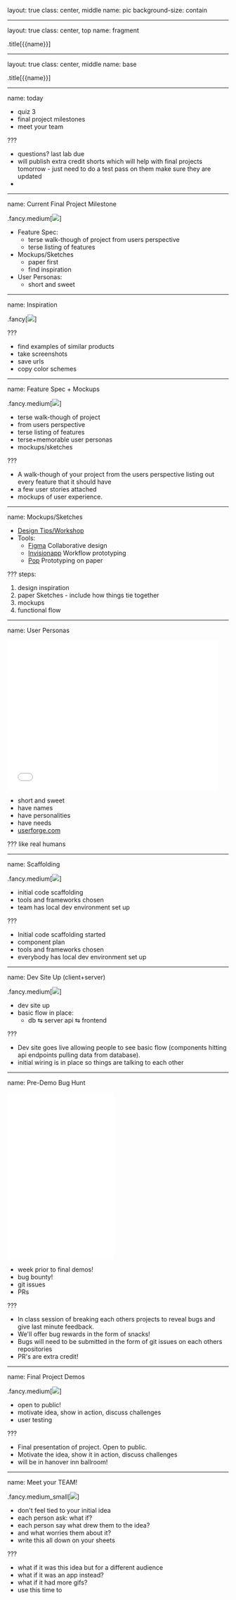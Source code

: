 layout: true
class: center, middle
name: pic
background-size: contain

---

layout: true
class: center, top
name: fragment

.title[{{name}}]

---
layout: true
class: center, middle
name: base

.title[{{name}}]


---
name: today

* quiz 3
* final project milestones
* meet your team

???
* questions? last lab due
* will publish extra credit shorts which will help with final projects tomorrow - just need to do a test pass on them make sure they are updated
* 

---
name: Current Final Project Milestone


.fancy.medium[![](http://i.giphy.com/13NR9a0aYuYMy4.gif)]

* Feature Spec:
  * terse walk-though of project from users perspective
  * terse listing of features
* Mockups/Sketches
  * paper first
  * find inspiration
* User Personas:
  * short and sweet


---
name: Inspiration

.fancy[![](img/inspiration.jpg)]


???
* find examples of similar products
* take screenshots
* save urls
* copy color schemes




---
name: Feature Spec + Mockups

 .fancy.medium[![](http://i.giphy.com/13NR9a0aYuYMy4.gif)]

* terse walk-though of project
* from users perspective
* terse listing of features
* terse+memorable user personas
* mockups/sketches

???
* A walk-though of your project from the users perspective listing out every feature that it should have
* a few user stories attached
* mockups of user experience.


---
name: Mockups/Sketches


* [Design Tips/Workshop](../03_design)
* Tools:
  * [Figma](https://www.figma.com/) Collaborative design
  * [Invisionapp](https://www.invisionapp.com/) Workflow prototyping
  * [Pop](https://marvelapp.com/pop/) Prototyping on paper

???
steps:
1. design inspiration
1. paper Sketches - include how things tie together
1. mockups
1. functional flow

---
name: User Personas

<iframe src="//giphy.com/embed/wnSp3l5BtWWNq" width="480" height="342" frameBorder="0" class="giphy-embed" allowFullScreen></iframe>

* short and sweet
* have names
* have personalities
* have needs
* [userforge.com](http://userforge.com)

???
like real humans


---
name: Scaffolding

 .fancy.medium[![](http://i.giphy.com/GWbMbUysgsIda.gif)]

* initial code scaffolding
* tools and frameworks chosen
* team has local dev environment set up

???
* Initial code scaffolding started
* component plan
* tools and frameworks chosen
* everybody has local dev environment set up





---
name: Dev Site Up (client+server)

 .fancy.medium[![](http://i.giphy.com/IU9JNuUSmxZTy.gif)]

* dev site up
* basic flow in place:
  * db ⇆ server api ⇆ frontend

???
* Dev site goes live allowing people to see basic flow (components hitting api endpoints pulling data from database).
* initial wiring is in place so things are talking to each other





---
name: Pre-Demo Bug Hunt

<iframe src="//giphy.com/embed/VBVY9IJKDxwHK?hideSocial=true" width="242.8571428571429" height="380" frameBorder="0" class="giphy-embed" allowFullScreen></iframe>

* week prior to final demos!
* bug bounty!
* git issues
* PRs

???
* In class session of breaking each others projects to reveal bugs and give last minute feedback.
*  We'll offer bug rewards in the form of snacks!
* Bugs will need to be submitted in the form of git issues on each others repositories
* PR's are extra credit!



---
name: Final Project Demos

 .fancy.medium[![](http://i.giphy.com/p9O75RBS946He.gif)]

* open to public!
* motivate idea, show in action, discuss challenges
* user testing

???
* Final presentation of project. Open to public.
* Motivate the idea, show it in action, discuss challenges
* will be in hanover inn ballroom!




---
name: Meet your TEAM!

 .fancy.medium_small[![](http://i.giphy.com/p9O75RBS946He.gif)]

* don't feel tied to your initial idea
* each person ask: what if?
* each person say what drew them to the idea?
* and what worries them about it?
* write this all down on your sheets

???
* what if it was this idea but for a different audience
* what if it was an app instead?
* what if it had more gifs?
* use this time to
